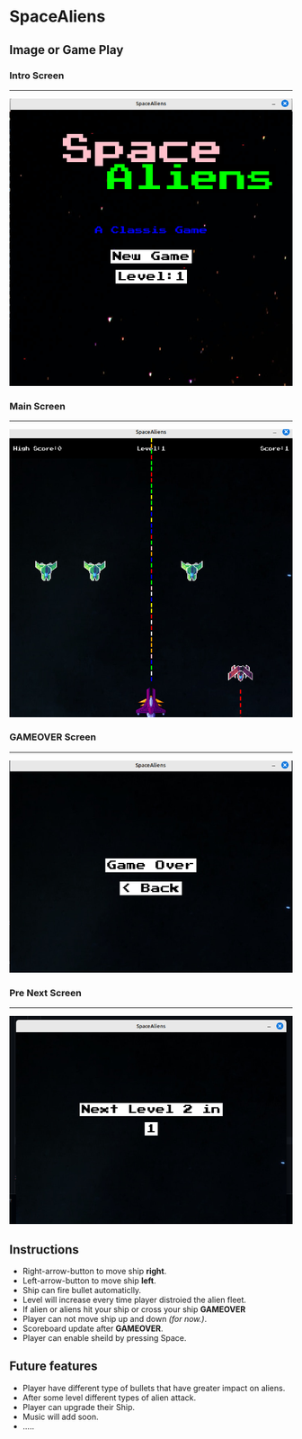# SpaceAliens

## Image or Game Play

### Intro Screen
---
![Intro Screen Image](readme_images/intro_screen.png)

### Main Screen
---
![Main Screen Image](readme_images/main_screen.png)

### GAMEOVER Screen
---
![**GAMEOVER** Screen](readme_images/gameover_screen.png)

### Pre Next Screen
---
![Pre Next Screen](readme_images/pre_next_screen.png)


## Instructions

+ Right-arrow-button to move ship **right**.
+ Left-arrow-button to move ship **left**.
+ Ship can fire bullet automaticlly. 
+ Level will increase every time player distroied the alien fleet.
+ If alien or aliens hit your ship or cross your ship **GAMEOVER**
+ Player can not move ship up and down *(for now.)*.
+ Scoreboard update after **GAMEOVER**.
+ Player can enable sheild by pressing Space.

## Future features

+ Player have different type of bullets that have greater impact on aliens.
+ After some level different types of alien attack.
+ Player can upgrade their Ship.
+ Music will add soon.
+ .....
